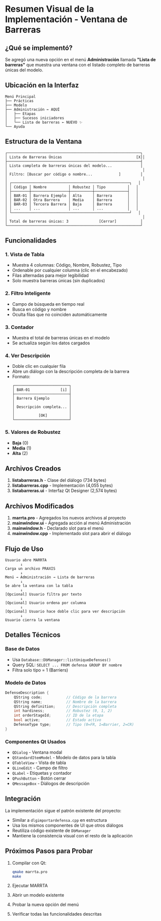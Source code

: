 # Resumen Visual de la Implementación - Ventana de Barreras

## ¿Qué se implementó?

Se agregó una nueva opción en el menú **Administración** llamada **"Lista de barreras"** que muestra una ventana con el listado completo de barreras únicas del modelo.

## Ubicación en la Interfaz

```
Menú Principal
├── Prácticas
├── Modelo
├── Administración ← AQUÍ
│   ├── Etapas
│   ├── Sucesos iniciadores
│   └── Lista de barreras ← NUEVO ✨
└── Ayuda
```

## Estructura de la Ventana

```
┌─────────────────────────────────────────────────────────────┐
│ Lista de Barreras Únicas                                  [X]│
├─────────────────────────────────────────────────────────────┤
│ Lista completa de barreras únicas del modelo...             │
│                                                              │
│ Filtro: [Buscar por código o nombre...            ]         │
│                                                              │
│ ┌──────────────────────────────────────────────────────┐   │
│ │ Código │ Nombre          │ Robustez │ Tipo          │   │
│ ├────────┼─────────────────┼──────────┼───────────────┤   │
│ │ BAR-01 │ Barrera Ejemplo │ Alta     │ Barrera       │   │
│ │ BAR-02 │ Otra Barrera    │ Media    │ Barrera       │   │
│ │ BAR-03 │ Tercera Barrera │ Baja     │ Barrera       │   │
│ │ ...    │ ...             │ ...      │ ...           │   │
│ └──────────────────────────────────────────────────────┘   │
│                                                              │
│ Total de barreras únicas: 3              [Cerrar]           │
└─────────────────────────────────────────────────────────────┘
```

## Funcionalidades

### 1. **Vista de Tabla**
- Muestra 4 columnas: Código, Nombre, Robustez, Tipo
- Ordenable por cualquier columna (clic en el encabezado)
- Filas alternadas para mejor legibilidad
- Solo muestra barreras únicas (sin duplicados)

### 2. **Filtro Inteligente**
- Campo de búsqueda en tiempo real
- Busca en código y nombre
- Oculta filas que no coinciden automáticamente

### 3. **Contador**
- Muestra el total de barreras únicas en el modelo
- Se actualiza según los datos cargados

### 4. **Ver Descripción**
- Doble clic en cualquier fila
- Abre un diálogo con la descripción completa de la barrera
- Formato:
  ```
  ┌─────────────────────────┐
  │ BAR-01              [i] │
  ├─────────────────────────┤
  │ Barrera Ejemplo         │
  │                         │
  │ Descripción completa... │
  │                         │
  │           [OK]          │
  └─────────────────────────┘
  ```

### 5. **Valores de Robustez**
- **Baja** (0)
- **Media** (1)
- **Alta** (2)

## Archivos Creados

1. **listabarreras.h** - Clase del diálogo (734 bytes)
2. **listabarreras.cpp** - Implementación (4,055 bytes)
3. **listabarreras.ui** - Interfaz Qt Designer (2,574 bytes)

## Archivos Modificados

1. **marrta.pro** - Agregados los nuevos archivos al proyecto
2. **mainwindow.ui** - Agregada acción al menú Administración
3. **mainwindow.h** - Declarado slot para el menú
4. **mainwindow.cpp** - Implementado slot para abrir el diálogo

## Flujo de Uso

```
Usuario abre MARRTA
       ↓
Carga un archivo PRAXIS
       ↓
Menú → Administración → Lista de barreras
       ↓
Se abre la ventana con la tabla
       ↓
[Opcional] Usuario filtra por texto
       ↓
[Opcional] Usuario ordena por columna
       ↓
[Opcional] Usuario hace doble clic para ver descripción
       ↓
Usuario cierra la ventana
```

## Detalles Técnicos

### Base de Datos
- Usa `Database::DbManager::listUniqueDefenses()`
- Query SQL: `SELECT ... FROM defensa GROUP BY nombre`
- Filtra solo tipo = 1 (Barriers)

### Modelo de Datos
```cpp
DefenseDescription {
    QString code;           // Código de la barrera
    QString name;           // Nombre de la barrera
    QString definition;     // Descripción completa
    int hardiness;          // Robustez (0, 1, 2)
    int orderStageId;       // ID de la etapa
    bool active;            // Estado activo
    DefenseType type;       // Tipo (0=FR, 1=Barrier, 2=CR)
}
```

### Componentes Qt Usados
- `QDialog` - Ventana modal
- `QStandardItemModel` - Modelo de datos para la tabla
- `QTableView` - Vista de tabla
- `QLineEdit` - Campo de filtro
- `QLabel` - Etiquetas y contador
- `QPushButton` - Botón cerrar
- `QMessageBox` - Diálogos de descripción

## Integración

La implementación sigue el patrón existente del proyecto:
- Similar a `dlgimportardefensa.cpp` en estructura
- Usa los mismos componentes de UI que otros diálogos
- Reutiliza código existente de `DbManager`
- Mantiene la consistencia visual con el resto de la aplicación

## Próximos Pasos para Probar

1. Compilar con Qt:
   ```bash
   qmake marrta.pro
   make
   ```

2. Ejecutar MARRTA

3. Abrir un modelo existente

4. Probar la nueva opción del menú

5. Verificar todas las funcionalidades descritas
